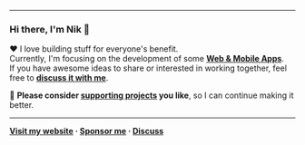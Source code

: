 ***

### Hi there, I'm Nik 👋

❤️ I love building stuff for everyone's benefit.  
Currently, I'm focusing on the development of some **[Web & Mobile Apps][recent-projects]**.  
If you have awesome ideas to share or interested in working together, feel free to **[discuss it with me][3]**.

🌱 **Please consider [supporting projects][pay] you like**, so I can continue making it better.

***

**[Visit my website][1]
&middot; [Sponsor me][pay]
&middot; [Discuss][3]**

[1]:https://nikahmadz.github.io "Go to nikahmadz.github.io"
[2]:https://github.com/nikahmadz "Follow me on Github"
[3]:https://github.com/nikahmadz/nikahmadz.github.io/discussions "Lets discuss something"
[pay]:https://nikahmadz.github.io/#!pay "See payment options"
[recent-projects]: https://nikahmadz.github.io/recent-projects "Recent projects"


<!--
**nikahmadz/nikahmadz** is a ✨ special ✨ repository because its `README.md` file appears on your GitHub profile.
Here are some ideas to get you started:
- 🔭 I’m currently working on ...
- 🌱 I’m currently learning ...
- 👯 I’m looking to collaborate on ...
- 🤔 I’m looking for help with ...
- 💬 Ask me about ...
- 📫 How to reach me: ...
- 😄 Pronouns: ...
- ⚡ Fun fact: ...
-->
